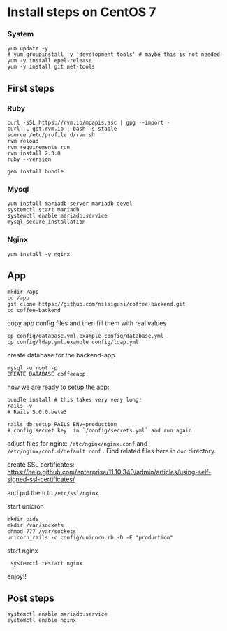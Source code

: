 # Install steps on CentOS 7

### System

```
yum update -y
# yum groupinstall -y 'development tools' # maybe this is not needed
yum -y install epel-release
yum -y install git net-tools
```

## First steps

### Ruby

```
curl -sSL https://rvm.io/mpapis.asc | gpg --import -
curl -L get.rvm.io | bash -s stable
source /etc/profile.d/rvm.sh
rvm reload
rvm requirements run
rvm install 2.3.0
ruby --version

gem install bundle
```

### Mysql
```
yum install mariadb-server mariadb-devel
systemctl start mariadb
systemctl enable mariadb.service
mysql_secure_installation
```

### Nginx

```
yum install -y nginx
```


## App

```
mkdir /app
cd /app
git clone https://github.com/nilsigusi/coffee-backend.git
cd coffee-backend
```

copy app config files and then fill them with real values
```
cp config/database.yml.example config/database.yml
cp config/ldap.yml.example config/ldap.yml
```

create database for the backend-app
```
mysql -u root -p
CREATE DATABASE coffeeapp;
```

now we are ready to setup the app:
```
bundle install # this takes very very long!
rails -v
# Rails 5.0.0.beta3

rails db:setup RAILS_ENV=production
# config secret key  in `/config/secrets.yml` and run again
```

adjust files for nginx: `/etc/nginx/nginx.conf` and `/etc/nginx/conf.d/default.conf` . Find related files here in `doc` directory.

create SSL certificates:
https://help.github.com/enterprise/11.10.340/admin/articles/using-self-signed-ssl-certificates/

and put them to `/etc/ssl/nginx`

start unicron
```
mkdir pids
mkdir /var/sockets
chmod 777 /var/sockets
unicorn_rails -c config/unicorn.rb -D -E "production"
```

start nginx
```
 systemctl restart nginx
```

enjoy!!

## Post steps

```
systemctl enable mariadb.service
systemctl enable nginx
```
